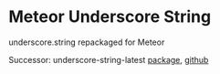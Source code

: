 # Meteor Underscore String

underscore.string repackaged for Meteor

Successor: underscore-string-latest [package](https://atmosphere.meteor.com/package/underscore-string-latest), [github](https://github.com/TimHeckel/meteor-underscore-string)
